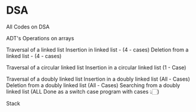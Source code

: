 # DSA
 All Codes on DSA


ADT's
Operations on arrays

Traversal of a linked list
Insertion in linked list - (4 - cases)
Deletion from a linked list - (4 - cases)

Traversal of a circular linked list
Insertion in a circular linked list (1 - Case)

Traversal of a doubly linked list
Insertion in a doubly linked list (All - Cases)
Deletion from a doubly linked list (All - Cases)
Searching from a doubly linked list
(ALL Done as a switch case program with cases 👆🏻)

Stack